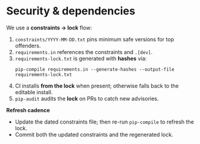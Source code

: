 # Security & dependencies

We use a **constraints → lock** flow:

1. `constraints/YYYY-MM-DD.txt` pins minimum safe versions for top offenders.
2. `requirements.in` references the constraints and `.[dev]`.
3. `requirements-lock.txt` is generated with **hashes** via:
   ```
   pip-compile requirements.in --generate-hashes --output-file requirements-lock.txt
   ```
4. CI installs **from the lock** when present; otherwise falls back to the editable install.
5. `pip-audit` audits the **lock** on PRs to catch new advisories.

**Refresh cadence**
- Update the dated constraints file; then re-run `pip-compile` to refresh the lock.
- Commit both the updated constraints and the regenerated lock.
